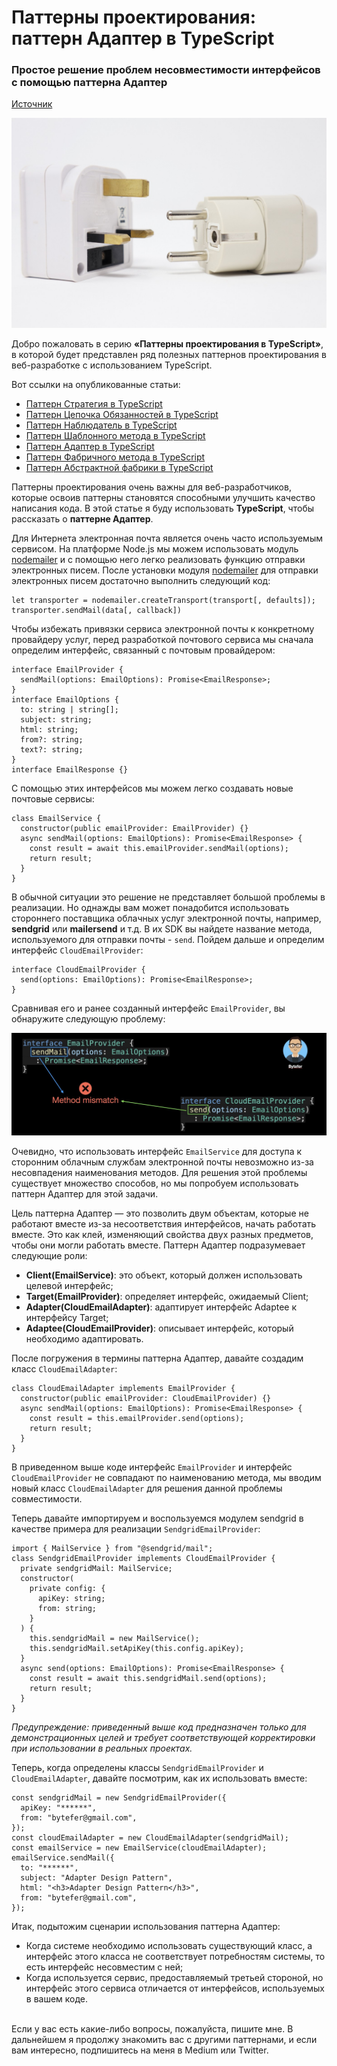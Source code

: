 # Паттерны проектирования: паттерн Адаптер в TypeScript

### Простое решение проблем несовместимости интерфейсов с помощью паттерна Адаптер

[Источник](https://medium.com/javascript-in-plain-english/design-patterns-adapter-pattern-in-typescript-4b7ad3c1c234)

<img src="./images/1.jpeg" />
<br />

Добро пожаловать в серию **«Паттерны проектирования в TypeScript»**, в которой будет представлен ряд полезных паттернов проектирования в веб-разработке с использованием TypeScript.

Вот ссылки на опубликованные статьи:

- [Паттерн Стратегия в TypeScript](https://javascript.plainenglish.io/design-patterns-strategy-pattern-in-typescript-54eda9b40f09)
- [Паттерн Цепочка Обязанностей в TypeScript](https://javascript.plainenglish.io/design-patterns-chain-of-responsibility-pattern-in-typescript-dba6bdffe456)
- [Паттерн Наблюдатель в TypeScript](https://javascript.plainenglish.io/design-patterns-observer-pattern-in-typescript-f6589f1ce4fc)
- [Паттерн Шаблонного метода в TypeScript](https://javascript.plainenglish.io/design-patterns-template-method-pattern-in-typescript-ce0c8b158985)
- [Паттерн Адаптер в TypeScript](https://javascript.plainenglish.io/design-patterns-adapter-pattern-in-typescript-4b7ad3c1c234)
- [Паттерн Фабричного метода в TypeScript](https://javascript.plainenglish.io/design-patterns-factory-method-pattern-in-typescript-c4c3047a6289)
- [Паттерн Абстрактной фабрики в TypeScript](https://javascript.plainenglish.io/design-patterns-abstract-factory-pattern-in-typescript-84cd7b002964)

Паттерны проектирования очень важны для веб-разработчиков, которые освоив паттерны становятся способными улучшить качество написания кода. В этой статье я буду использовать **TypeScript**, чтобы рассказать о **паттерне Адаптер**.

Для Интернета электронная почта является очень часто используемым сервисом. На платформе Node.js мы можем использовать модуль [nodemailer](https://github.com/nodemailer/nodemailer) и с помощью него легко реализовать функцию отправки электронных писем. После установки модуля [nodemailer](https://github.com/nodemailer/nodemailer) для отправки электронных писем достаточно выполнить следующий код:

```
let transporter = nodemailer.createTransport(transport[, defaults]);
transporter.sendMail(data[, callback])

```

Чтобы избежать привязки сервиса электронной почты к конкретному провайдеру услуг, перед разработкой почтового сервиса мы сначала определим интерфейс, связанный с почтовым провайдером:

```
interface EmailProvider {
  sendMail(options: EmailOptions): Promise<EmailResponse>;
}
interface EmailOptions {
  to: string | string[];
  subject: string;
  html: string;
  from?: string;
  text?: string;
}
interface EmailResponse {}
```

С помощью этих интерфейсов мы можем легко создавать новые почтовые сервисы:

```
class EmailService {
  constructor(public emailProvider: EmailProvider) {}
  async sendMail(options: EmailOptions): Promise<EmailResponse> {
    const result = await this.emailProvider.sendMail(options);
    return result;
  }
}
```

В обычной ситуации это решение не представляет большой проблемы в реализации. Но однажды вам может понадобится использовать стороннего поставщика облачных услуг электронной почты, например, **sendgrid** или **mailersend** и т.д. В их SDK вы найдете название метода, используемого для отправки почты - `send`. Пойдем дальше и определим интерфейс `CloudEmailProvider`:

```
interface CloudEmailProvider {
  send(options: EmailOptions): Promise<EmailResponse>;
}
```

Сравнивая его и ранее созданный интерфейс `EmailProvider`, вы обнаружите следующую проблему:

<img src="./images/2.png" />
<br />

Очевидно, что использовать интерфейс `EmailService` для доступа к сторонним облачным службам электронной почты невозможно из-за несовпадения наименования методов. Для решения этой проблемы существует множество способов, но мы попробуем использовать паттерн Адаптер для этой задачи.

Цель паттерна Адаптер — это позволить двум объектам, которые не работают вместе из-за несоответствия интерфейсов, начать работать вместе. Это как клей, изменяющий свойства двух разных предметов, чтобы они могли работать вместе. Паттерн Адаптер подразумевает следующие роли:

- **Client(EmailService)**: это объект, который должен использовать целевой интерфейс;
- **Target(EmailProvider)**: определяет интерфейс, ожидаемый Client;
- **Adapter(CloudEmailAdapter)**: адаптирует интерфейс Adaptee к интерфейсу Target;
- **Adaptee(CloudEmailProvider)**: описывает интерфейс, который необходимо адаптировать.

После погружения в термины паттерна Адаптер, давайте создадим класс `CloudEmailAdapter`:

```
class CloudEmailAdapter implements EmailProvider {
  constructor(public emailProvider: CloudEmailProvider) {}
  async sendMail(options: EmailOptions): Promise<EmailResponse> {
    const result = this.emailProvider.send(options);
    return result;
  }
}
```

В приведенном выше коде интерфейс `EmailProvider` и интерфейс `CloudEmailProvider` не совпадают по наименованию метода, мы вводим новый класс `CloudEmailAdapter` для решения данной проблемы совместимости.

Теперь давайте импортируем и воспользуемся модулем sendgrid в качестве примера для реализации `SendgridEmailProvider`:

```
import { MailService } from "@sendgrid/mail";
class SendgridEmailProvider implements CloudEmailProvider {
  private sendgridMail: MailService;
  constructor(
    private config: {
      apiKey: string;
      from: string;
    }
  ) {
    this.sendgridMail = new MailService();
    this.sendgridMail.setApiKey(this.config.apiKey);
  }
  async send(options: EmailOptions): Promise<EmailResponse> {
    const result = await this.sendgridMail.send(options);
    return result;
  }
}
```

_Предупреждение: приведенный выше код предназначен только для демонстрационных целей и требует соответствующей корректировки при использовании в реальных проектах._

Теперь, когда определены классы `SendgridEmailProvider` и `CloudEmailAdapter`, давайте посмотрим, как их использовать вместе:

```
const sendgridMail = new SendgridEmailProvider({
  apiKey: "******",
  from: "bytefer@gmail.com",
});
const cloudEmailAdapter = new CloudEmailAdapter(sendgridMail);
const emailService = new EmailService(cloudEmailAdapter);
emailService.sendMail({
  to: "******",
  subject: "Adapter Design Pattern",
  html: "<h3>Adapter Design Pattern</h3>",
  from: "bytefer@gmail.com",
});
```

Итак, подытожим сценарии использования паттерна Адаптер:

- Когда системе необходимо использовать существующий класс, а интерфейс этого класса не соответствует потребностям системы, то есть интерфейс несовместим с ней;
- Когда используется сервис, предоставляемый третьей стороной, но интерфейс этого сервиса отличается от интерфейсов, используемых в вашем коде.

<br />Если у вас есть какие-либо вопросы, пожалуйста, пишите мне. В дальнейшем я продолжу знакомить вас с другими паттернами, и если вам интересно, подпишитесь на меня в Medium или Twitter.
